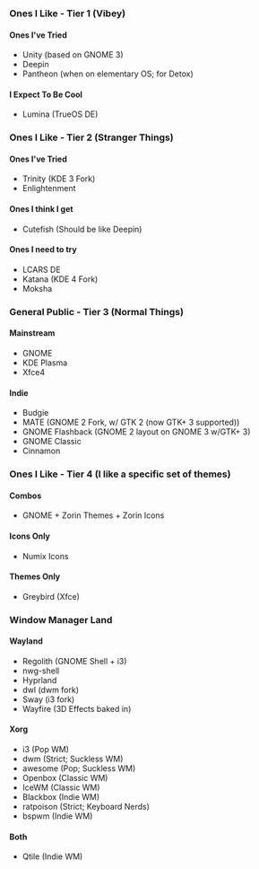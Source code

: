### Ones I Like - Tier 1 (Vibey)
#### Ones I've Tried
- Unity (based on GNOME 3)
- Deepin
- Pantheon (when on elementary OS; for Detox)
#### I Expect To Be Cool
- Lumina (TrueOS DE)
### Ones I Like - Tier 2 (Stranger Things)
#### Ones I've Tried
- Trinity (KDE 3 Fork)
- Enlightenment
#### Ones I think I get
- Cutefish (Should be like Deepin)
#### Ones I need to try
- LCARS DE
- Katana (KDE 4 Fork)
- Moksha
### General Public - Tier 3 (Normal Things)
#### Mainstream
- GNOME
- KDE Plasma
- Xfce4
#### Indie
- Budgie
- MATE (GNOME 2 Fork, w/ GTK 2 (now GTK+ 3 supported))
- GNOME Flashback (GNOME 2 layout on GNOME 3 w/GTK+ 3)
- GNOME Classic
- Cinnamon
### Ones I Like - Tier 4 (I like a specific set of themes)
#### Combos
- GNOME + Zorin Themes + Zorin Icons
#### Icons Only
- Numix Icons
#### Themes Only
- Greybird (Xfce)
### Window Manager Land
#### Wayland
- Regolith (GNOME Shell + i3)
- nwg-shell
- Hyprland
- dwl (dwm fork)
- Sway (i3 fork)
- Wayfire (3D Effects baked in)
#### Xorg
- i3 (Pop WM)
- dwm (Strict; Suckless WM)
- awesome (Pop; Suckless WM)
- Openbox (Classic WM)
- IceWM (Classic WM)
- Blackbox (Indie WM)
- ratpoison (Strict; Keyboard Nerds)
- bspwm (Indie WM)
#### Both
- Qtile (Indie WM)
